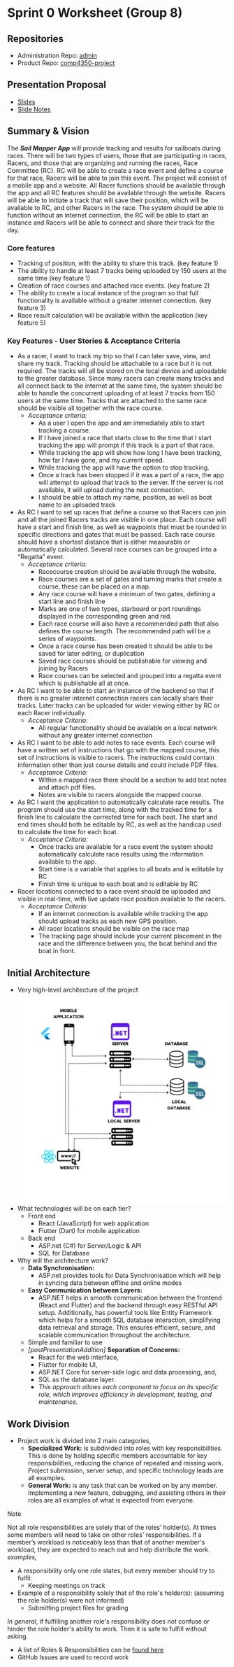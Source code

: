 # Sprint 0 Worksheet (Group 8)

## Repositories
- Administration Repo: [admin](https://github.com/COMP-4350-Group-8/admin)
- Product Repo: [comp4350-project](https://github.com/COMP-4350-Group-8/comp4350-project)

## Presentation Proposal
- [Slides]([2024-09-20]PesentationPitch.pdf)
- [Slide Notes]([2024-09-20]PresentationPitchNotes.md)

## Summary & Vision
The ___Sail Mapper App___ will provide tracking and results for sailboats during races.
There will be two types of users, those that are participating in races, Racers, and those that are organizing and running the races, Race Committee (RC). RC will be able to create a race event and define a course for that race, Racers will be able to join this event.
The project will consist of a mobile app and a website. All Racer functions should be available through the app and all RC features should be available through the website. Racers will be able to initiate a track that will save their position, which will be available to RC, and other Racers in the race. The system should be able to function without an internet connection, the RC will be able to start an instance and Racers will be able to connect and share their track for the day.

### Core features
- Tracking of position, with the ability to share this track. (key feature 1)
- The ability to handle at least 7 tracks being uploaded by 150 users at the same time (key feature 1)
- Creation of race courses and attached race events. (key feature 2)
- The ability to create a local instance of the program so that full functionality is available without a greater internet connection. (key feature 3)
- Race result calculation will be available within the application (key feature 5) 

### Key Features - User Stories & Acceptance Criteria
- As a racer, I want to track my trip so that I can later save, view, and share my track. Tracking should be attachable to a race but it is not required. The tracks will all be stored on the local device and uploadable to the greater database. Since many racers can create many tracks and all connect back to the internet at the same time, the system should be able to handle the concurrent uploading of at least 7 tracks from 150 users at the same time. Tracks that are attached to the same race should be visible all together with the race course. 
  - _Acceptance criteria:_
    - As a user I open the app and am immediately able to start tracking a course. 
    - If I have joined a race that starts close to the time that I start tracking the app will prompt if this track is a part of that race. 
    - While tracking the app will show how long I have been tracking, how far I have gone, and my current speed. 
    - While tracking the app will have the option to stop tracking.
    - Once a track has been stopped if it was a part of a race, the app will attempt to upload that track to the server. If the server is not available, it will upload during the next connection. 
    - I should be able to attach my name, position, as well as boat name to an uploaded track
- As RC I want to set up races that define a course so that Racers can join and all the joined Racers tracks are visible in one place. Each course will have a start and finish line, as well as waypoints that must be rounded in specific directions and gates that must be passed. Each race course should have a shortest distance that is either measurable or automatically calculated. Several race courses can be grouped into a “Regatta” event. 
  - *Acceptance criteria:*
    - Racecourse creation should be available through the website. 
    - Race courses are a set of gates and turning marks that create a course, these can be placed on a map.
    - Any race course will have a minimum of two gates, defining a start line and finish line
    - Marks are one of two types, starboard or port roundings displayed in the corresponding green and red.
    - Each race course will also have a recommended path that also defines the course length. The recommended path will be a series of waypoints.
    - Once a race course has been created it should be able to be saved for later editing, or duplication
    - Saved race courses should be publishable for viewing and joining by Racers
    - Race courses can be selected and grouped into a regatta event  which is publishable all at once. 
- As RC I want to be able to start an instance of the backend so that if there is no greater internet connection racers can locally share their tracks. Later tracks can be uploaded for wider viewing either by RC or each Racer individually.
  - *Acceptance Criteria:*
    - All regular functionality should be available on a local network without any greater internet connection 
- As RC I want to be able to add notes to race events. Each course will have a written set of instructions that go with the mapped course, this set of instructions is visible to racers. The instructions could contain information other than just course details and could include PDF files.
  - *Acceptance Criteria:*
    - Within a mapped race there should be a section to add text notes and attach pdf files.
    - Notes are visible to racers alongside the mapped course.
- As RC I want the application to automatically calculate race results. The program should use the start time, along with the tracked time for a finish line to calculate the corrected time for each boat. The start and end times should both be editable by RC, as well as the handicap used to calculate the time for each boat.
  - *Acceptance Criteria:*
    - Once tracks are available for a race event the system should automatically calculate race results using the information available to the app. 
    - Start time is a variable that applies to all boats and is editable by RC
    - Finish time is unique to each boat and is editable by RC
- Racer locations connected to a race event should be uploaded and visible in real-time, with live update race position available to the racers.
  - *Acceptance Criteria:*
    - If an internet connection is available while tracking the app should upload tracks as each new GPS position.
    - All racer locations should be visible on the race map
    - The tracking page should include your current placement in the race and the difference  between you, the boat behind and the boat in front. 

## Initial Architecture
- Very high-level architecture of the project
![](sprint0_ArchitectureDiagram.png)
- What technologies will be on each tier?
  - Front end
    - React (JavaScript) for web application
    - Flutter (Dart) for mobile application 
  - Back end
    - ASP.net (C#) for Server/Logic & API
    - SQL for Database
- Why will the architecture work?
  - __Data Synchronisation:__ 
    - ASP.net provides tools for Data Synchronisation which will help in syncing data between offline and online modes
  - __Easy Communication between Layers:__
    - ASP.NET helps in smooth communication between the frontend (React and Flutter) and the backend through easy RESTful API setup. Additionally, has powerful tools like Entity Framework which helps for a smooth SQL database interaction, simplifying data retrieval and storage. This ensures efficient, secure, and scalable communication throughout the architecture.
  - Simple and familiar to use
  - _[postPresentationAddition]_ __Separation of Concerns:__ 
    - React for the web interface,
    - Flutter for mobile UI,
    - ASP.NET Core for server-side logic and data processing, and,
    - SQL as the database layer.
    - *This approach allows each component to focus on its specific role, which improves efficiency in development, testing, and maintenance.*

## Work Division
- Project work is divided into 2 main categories,
  - __Specialized Work:__ is subdivided into roles with key responsibilities. This is done by holding specific members accountable for key responsibilities, reducing the chance of repeated and missing work. Project submission, server setup, and specific technology leads are all examples.
  - __General Work:__ is any task that can be worked on by any member. Implementing a new feature, debugging, and assisting others in their roles are all examples of what is expected from everyone.
> [!NOTE]
> Not all role responsibilities are solely that of the roles’ holder(s). At times some members will need to take on other roles' responsibilities. If a member’s workload is noticeably less than that of another member's workload, they are expected to reach out and help distribute the work. *examples,*
> - A responsibility only one role states, but every member should try to fulfil:
>   - Keeping meetings on track
> - Example of a responsibility solely that of the role's holder(s): (assuming the role holder(s) were not informed)
>   - Submitting project files for grading
> 
> _In general_, if fulfilling another role's responsibility does not confuse or hinder the role holder's ability to work. Then it is safe to fulfill without asking.
- A list of Roles & Responsibilities can be [found here](https://github.com/COMP-4350-Group-8/admin/blob/main/role-responsibilities.md)
- GitHub Issues are used to record work


